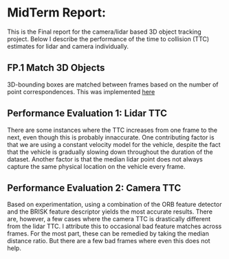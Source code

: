 # MidTerm Report:

This is the Final report for the camera/lidar based 3D object tracking
project. Below I describe the performance of the time to collision
(TTC) estimates for lidar and camera individually.

## FP.1 Match 3D Objects   
3D-bounding boxes are matched between frames based on the number of point correspondences. This was implemented [here](https://github.com/mdmosley1/SFND_3D_Object_Tracking/blob/85dd3622030d08074ffcc4e7cf4fd66dd1becc61/src/camFusion_Student.cpp#L306-L352)

## Performance Evaluation 1: Lidar TTC
There are some instances where the TTC increases from one frame to the
next, even though this is probably innaccurate. One contributing
factor is that we are using a constant velocity model for the vehicle,
despite the fact that the vehicle is gradually slowing down throughout
the duration of the dataset. Another factor is that the median lidar
point does not always capture the same physical location on the
vehicle every frame.

## Performance Evaluation 2: Camera TTC
Based on experimentation, using a combination of the ORB feature
detector and the BRISK feature descriptor yields the most accurate
results. There are, however, a few cases where the camera TTC is
drastically different from the lidar TTC. I attribute this to
occasional bad feature matches across frames. For the most part, these
can be remedied by taking the median distance ratio. But there are a
few bad frames where even this does not help.

